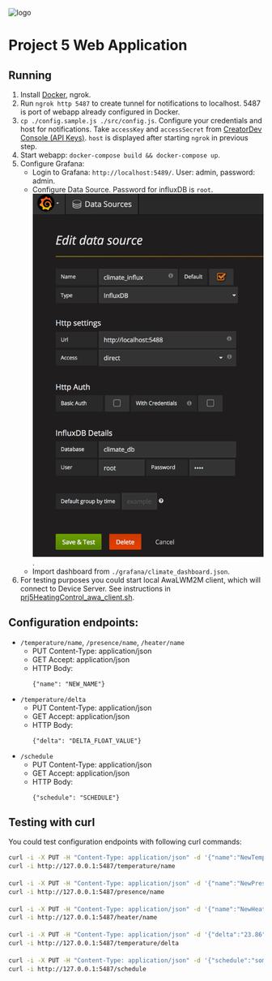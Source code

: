 ![logo](https://static.creatordev.io/logo-md-s.svg)

# Project 5 Web Application

[grafana_data_source]: ./docs/grafana_data_source.png "Grafana Data Source Configuration"

## Running
1. Install [Docker](https://www.docker.com), ngrok.
2. Run `ngrok http 5487` to create tunnel for notifications to localhost. 5487 is port of webapp already configured in Docker.
3. `cp ./config.sample.js ./src/config.js`. Configure your credentials and host for notifications. Take `accessKey` and `accessSecret` from [CreatorDev Console (API Keys)](https://console.creatordev.io). `host` is displayed after starting `ngrok` in previous step.
4. Start webapp: `docker-compose build && docker-compose up`.
5. Configure Grafana:
   - Login to Grafana: `http://localhost:5489/`. User: admin, password: admin. 
   - Configure Data Source. Password for influxDB is `root`. ![alt text][grafana_data_source]. 
   - Import dashboard from `./grafana/climate_dashboard.json`.
6. For testing purposes you could start local AwaLWM2M client, which will connect to Device Server. See instructions in [prj5HeatingControl_awa_client.sh](https://gist.github.com/rafcio2k/c6f8b10298a53b51c9e8ddf847ea1a61#file-prj5heatingcontrol_awa_client-sh).

## Configuration endpoints:
- `/temperature/name`, `/presence/name`, `/heater/name`
   - PUT Content-Type: application/json
   - GET Accept: application/json
   - HTTP Body: 
     ```
     {"name": "NEW_NAME"}
     ```
- `/temperature/delta`
   - PUT Content-Type: application/json
   - GET Accept: application/json
   - HTTP Body: 
     ```
     {"delta": "DELTA_FLOAT_VALUE"}
     ```
- `/schedule`
   - PUT Content-Type: application/json
   - GET Accept: application/json
   - HTTP Body: 
     ```
     {"schedule": "SCHEDULE"}
     ```

## Testing with curl
You could test configuration endpoints with following curl commands:
```sh
curl -i -X PUT -H "Content-Type: application/json" -d '{"name":"NewTemperatureName"}' http://127.0.0.1:5487/temperature/name
curl -i http://127.0.0.1:5487/temperature/name

curl -i -X PUT -H "Content-Type: application/json" -d '{"name":"NewPresenceName"}' http://127.0.0.1:5487/presence/name
curl -i http://127.0.0.1:5487/presence/name

curl -i -X PUT -H "Content-Type: application/json" -d '{"name":"NewHeaterName"}' http://127.0.0.1:5487/heater/name
curl -i http://127.0.0.1:5487/heater/name

curl -i -X PUT -H "Content-Type: application/json" -d '{"delta":"23.86"}' http://127.0.0.1:5487/temperature/delta
curl -i http://127.0.0.1:5487/temperature/delta

curl -i -X PUT -H "Content-Type: application/json" -d '{"schedule":"some schedule"}' http://127.0.0.1:5487/schedule
curl -i http://127.0.0.1:5487/schedule
```